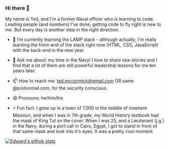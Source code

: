 ### Hi there 👋

My name is Ted, and I'm a former Naval officer who is learning to code. Leading people (and numbers) I've done; getting code to fly right is new to me. But every day is another step in the right direction.

- 🌱 I’m currently learning the LAMP stack - although actually, I'm really learning the front-end of the stack right now (HTML, CSS, JavaScript) with the back-end in the new year.

- 💬 Ask me about: my time in the Navy! I love to share sea-stories and I find that a lot of them are still powerful leadership lessons for me ten years later.

- 📫 How to reach me: ted.mccormick@gmail.com OR same @protonmail.com, for the security conscious.

- 😄 Pronouns: he/him/his

- ⚡ Fun fact: I grew up in a town of 7,000 in the middle of nowhere Missouri, and when I was in 7th grade, my World History textbook had the mask of King Tut on the cover. When I was 25, and a Lieutenant (j.g.) in the Navy, during a port call in Cairo, Egypt, I got to stand in front of that same mask and look into it's eyes. It was a pretty cool moment.

[![Edward's github stats](https://github-readme-stats.vercel.app/api?username=edwardmccormick)](https://github.com/edwardmccormick/github-readme-stats)

<!--
**edwardmccormick/edwardmccormick** is a ✨ _special_ ✨ repository because its `README.md` (this file) appears on your GitHub profile.

Here are some ideas to get you started:

- 🔭 I’m currently working on ...
- 🌱 I’m currently learning ...
- 👯 I’m looking to collaborate on ...
- 🤔 I’m looking for help with ...
- 💬 Ask me about ...
- 📫 How to reach me: ...
- 😄 Pronouns: ...
- ⚡ Fun fact: ...
-->

